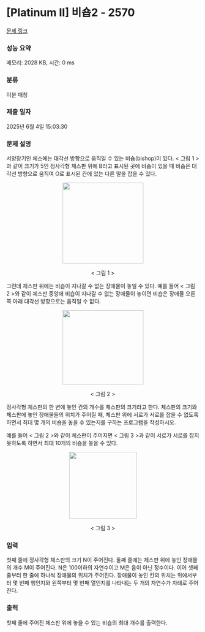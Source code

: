 # [Platinum II] 비숍2 - 2570 

[문제 링크](https://www.acmicpc.net/problem/2570) 

### 성능 요약

메모리: 2028 KB, 시간: 0 ms

### 분류

이분 매칭

### 제출 일자

2025년 6월 4일 15:03:30

### 문제 설명

<p>서양장기인 체스에는 대각선 방향으로 움직일 수 있는 비숍(bishop)이 있다. < 그림 1 >과 같이 크기가 5인 정사각형 체스판 위에 B라고 표시된 곳에 비숍이 있을 때 비숍은 대각선 방향으로 움직여 O로 표시된 칸에 있는 다른 말을 잡을 수 있다.</p>

<p style="text-align: center;"><img alt="" src="https://upload.acmicpc.net/35843c11-738b-4146-bb36-dd8d763c0e50/-/preview/" style="width: 211px; height: 211px;"></p>

<p style="text-align: center;">< 그림 1 ><br>
 </p>

<p>그런데 체스판 위에는 비숍이 지나갈 수 없는 장애물이 놓일 수 있다. 예를 들어 < 그림 2 >와 같이 체스판 중앙에 비숍이 지나갈 수 없는 장애물이 놓이면 비숍은 장애물 오른쪽 아래 대각선 방향으로는 움직일 수 없다.</p>

<p style="text-align: center;"><img alt="" src="https://upload.acmicpc.net/43a8950f-ff40-4a3b-805e-318685da068d/-/preview/" style="width: 211px; height: 194px;"></p>

<p style="text-align: center;">< 그림 2 ></p>

<p>정사각형 체스판의 한 변에 놓인 칸의 개수를 체스판의 크기라고 한다. 체스판의 크기와 체스판에 놓인 장애물들의 위치가 주어질 때, 체스판 위에 서로가 서로를 잡을 수 없도록 하면서 최대 몇 개의 비숍을 놓을 수 있는지를 구하는 프로그램을 작성하시오.</p>

<p>예를 들어 < 그림 2 >와 같이 체스판이 주어지면 < 그림 3 >과 같이 서로가 서로를 잡지 못하도록 하면서 최대 10개의 비숍을 놓을 수 있다.</p>

<p style="text-align: center;"><img alt="" src="https://upload.acmicpc.net/e8ff9dc7-94db-4baa-bccc-2b2c1f16412f/-/preview/" style="width: 177px; height: 174px;"></p>

<p style="text-align: center;">< 그림 3 ></p>

### 입력 

 <p>첫째 줄에 정사각형 체스판의 크기 N이 주어진다. 둘째 줄에는 체스판 위에 놓인 장애물의 개수 M이 주어진다. N은 100이하의 자연수이고 M은 음이 아닌 정수이다. 이어 셋째 줄부터 한 줄에 하나씩 장애물의 위치가 주어진다. 장애물이 놓인 칸의 위치는 위에서부터 몇 번째 행인지와 왼쪽부터 몇 번째 열인지를 나타내는 두 개의 자연수가 차례로 주어진다.</p>

### 출력 

 <p>첫째 줄에 주어진 체스판 위에 놓을 수 있는 비숍의 최대 개수를 출력한다.</p>

